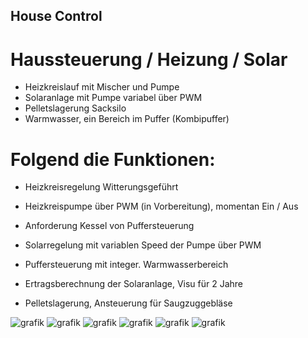## House Control
# Haussteuerung / Heizung / Solar
- Heizkreislauf mit Mischer und Pumpe
- Solaranlage mit Pumpe variabel über PWM
- Pelletslagerung Sacksilo
- Warmwasser, ein Bereich im Puffer (Kombipuffer)

# Folgend die Funktionen:

- Heizkreisregelung Witterungsgeführt

- Heizkreispumpe über PWM (in Vorbereitung), momentan Ein / Aus

- Anforderung Kessel von Puffersteuerung

- Solarregelung mit variablen Speed der Pumpe über PWM

- Puffersteuerung mit integer. Warmwasserbereich

- Ertragsberechnung der Solaranlage, Visu für 2 Jahre

- Pelletslagerung, Ansteuerung für Saugzuggebläse

![grafik](https://github.com/gerryvel/house/blob/Fotos/Zwischenablage02.jpg)
![grafik](https://github.com/gerryvel/house/blob/Fotos/Zwischenablage03.jpg)
![grafik](https://github.com/gerryvel/house/blob/Fotos/Zwischenablage04.jpg)
![grafik](https://github.com/gerryvel/house/blob/Fotos/Zwischenablage05.jpg)
![grafik](https://github.com/gerryvel/house/blob/Fotos/Zwischenablage06.jpg)
![grafik](https://github.com/gerryvel/house/blob/Fotos/Zwischenablage07.jpg)
